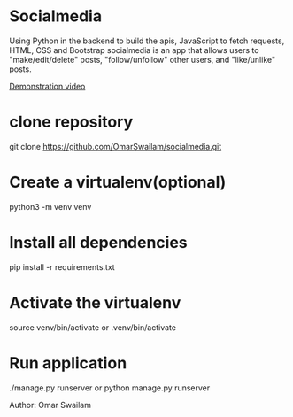 # Socialmedia

Using Python in the backend to build the apis, JavaScript to fetch requests, HTML, CSS and Bootstrap
socialmedia is an app that allows users to "make/edit/delete" posts,
"follow/unfollow" other users, and "like/unlike" posts.

[Demonstration video](https://www.youtube.com/watch?v=OgwhJx4r3ko)

# clone repository
  git clone https://github.com/OmarSwailam/socialmedia.git

# Create a virtualenv(optional)
  python3 -m venv venv


# Install all dependencies
   pip install -r requirements.txt


# Activate the virtualenv
  source venv/bin/activate or .venv/bin/activate

# Run application
 ./manage.py runserver or python manage.py runserver
 
 
Author: Omar Swailam
